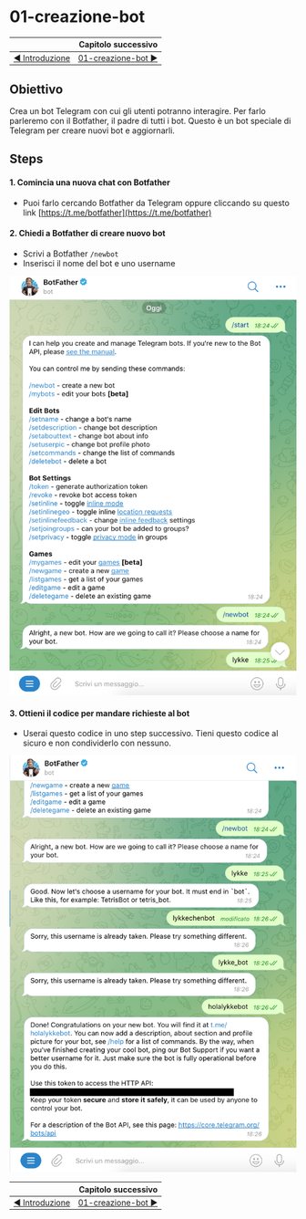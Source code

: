 # 01-creazione-bot

|    | Capitolo successivo | 
|:-- | ------------------: |
| [◀︎ Introduzione](https://github.com/voxel-community/2021-telegram-nasa-bot/) | [01-creazione-bot ▶︎]() |

## Obiettivo

Crea un bot Telegram con cui gli utenti potranno interagire. Per farlo parleremo con il Botfather, il padre di tutti i bot. Questo è un bot speciale di Telegram per creare nuovi bot e aggiornarli. 

## Steps

#### 1. Comincia una nuova chat con Botfather
- Puoi farlo cercando Botfather da Telegram oppure cliccando su questo link [https://t.me/botfather](https://t.me/botfather) 

#### 2. Chiedi a Botfather di creare nuovo bot
- Scrivi a Botfather `/newbot`
- Inserisci il nome del bot e uno username

<kbd>![0-fatherbot-1](../assets/Lessons/0-fatherbot-1.png)</kbd>

#### 3. Ottieni il codice per mandare richieste al bot
- Userai questo codice in uno step successivo. Tieni questo codice al sicuro e non condividerlo con nessuno.

<kbd>![0-fatherbot-1](../assets/Lessons/0-fatherbot-2.png)</kbd>


|    | Capitolo successivo | 
|:-- | ------------------: |
| [◀︎ Introduzione](https://github.com/voxel-community/2021-telegram-nasa-bot/) | [01-creazione-bot ▶︎]() |